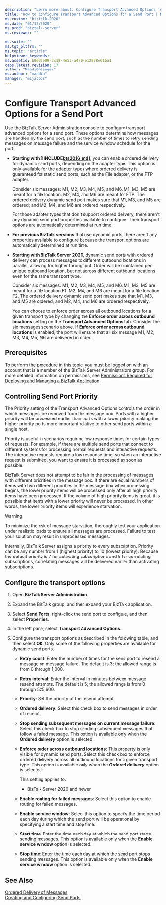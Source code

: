 ```yaml
---
description: "Learn more about: Configure Transport Advanced Options for a Send Port"
title: "How to Configure Transport Advanced Options for a Send Port | Microsoft Docs"
ms.custom: "biztalk-2020"
ms.date: "01/13/2020"
ms.prod: "biztalk-server"
ms.reviewer: ""

ms.suite: ""
ms.tgt_pltfrm: ""
ms.topic: "article"
helpviewer_keywords: 
ms.assetid: b0033e09-3c18-4e53-a470-e12978e61ba1
caps.latest.revision: 17
author: "MandiOhlinger"
ms.author: "mandia"
manager: "mijacobs"
---
```


# Configure Transport Advanced Options for a Send Port

Use the BizTalk Server Administration console to configure transport advanced options for a send port. These options determine how messages are handled by the send port, such as the number of times to retry sending messages on message failure and the service window schedule for the port.  

- **Starting with [!INCLUDE[bts2016_md](../includes/bts2016-md.md)]**, you can enable ordered delivery for dynamic send ports, depending on the adapter type. This option is only available for the adapter types where ordered delivery is guaranteed for static send ports, such as the File adapter, or the FTP adapter.

  Consider six messages: M1, M2, M3, M4, M5, and M6. M1, M3, M5 are meant for a file location. M2, M4, and M6 are meant for FTP. The ordered delivery dynamic send port makes sure that M1, M3, and M5 are ordered; and M2, M4, and M6 are ordered respectively. 

  For those adapter types that don't support ordered delivery, there aren't any dynamic send port properties available to configure. Their transport options are automatically determined at run time.  

- **For previous BizTalk versions** that use dynamic ports, there aren't any properties available to configure because the transport options are automatically determined at run time.
  
- **Starting with BizTalk Server 2020**, dynamic send ports with ordered delivery can process messages to different outbound locations in parallel, allowing for higher throughput. Order will be maintained per unique outbound location, but not across different outbound locations even for the same transport type.

  Consider six messages: M1, M2, M3, M4, M5, and M6. M1, M3, M5 are meant for a file location F1. M2, M4, and M6 are meant for a file location F2. The ordered delivery dynamic send port makes sure that M1, M3, and M5 are ordered; and M2, M4, and M6 are ordered respectively.

  You can choose to enforce order across all outbound locations for a given transport type by changing the **Enforce order across outbound locations** setting on the **Transport Advanced Options** tab. Consider the six messages scenario above. If **Enforce order across outbound locations** is enabled, the port will ensure that all six message M1, M2, M3, M4, M5, M6 are delivered in order. 

## Prerequisites

To perform the procedure in this topic, you must be logged on with an account that is a member of the BizTalk Server Administrators group. For more detailed information on permissions, see [Permissions Required for Deploying and Managing a BizTalk Application](../core/permissions-required-for-deploying-and-managing-a-biztalk-application.md).  
  
## Controlling Send Port Priority

The Priority setting of the Transport Advanced Options controls the order in which messages are removed from the message box. Ports with a higher priority will be processed earlier than ports with a lower priority making the higher priority ports more important relative to other send ports within a single host.  
  
Priority is useful in scenarios requiring low response times for certain types of requests. For example, if there are multiple send ports that connect to different systems for processing normal requests and interactive requests. The interactive requests require a low response time, so when an interactive request is submitted, you want to ensure it is processed as soon as possible.  
  
BizTalk Server does not attempt to be fair in the processing of messages with different priorities in the message box. If there are equal numbers of items with two different priorities in the message box when processing begins, the lower priority items will be processed only after all high priority items have been processed. If the volume of high priority items is great, it is possible that items with a lower priority will never be processed. In other words, the lower priority items will experience starvation.  
  
> [!WARNING]
> To minimize the risk of message starvation, thoroughly test your application under realistic loads to ensure all messages are processed. Failure to test your solution may result in unprocessed messages.  
  
 Internally, BizTalk Server assigns a priority to every subscription. Priority can be any number from 1 (highest priority) to 10 (lowest priority). Because the default priority is 7 for activating subscriptions and 5 for correlating subscriptions, correlating messages will be delivered earlier than activating subscriptions.  
  
## Configure the transport options 
  
1.  Open **BizTalk Server Administration**.  
  
2.  Expand the BizTalk group, and then expand your BizTalk application.  
  
3.  Select **Send Ports**, right-click the send port to configure, and then select **Properties**.  
  
4.  In the left pane, select **Transport Advanced Options**.  
  
5.  Configure the transport options as described in the following table, and then select **OK**.  Only some of the following properties are available for dynamic send ports.
  
    - **Retry count**: Enter the number of times for the send port to resend a message on message failure. The default is 3; the allowed range is from 0 through 1,000.
    - **Retry interval**: Enter the interval in minutes between message resend attempts. The default is 5; the allowed range is from 0 through 525,600.
    - **Priority**: Set the priority of the resend attempt.
    - **Ordered delivery**: Select this check box to send messages in order of receipt.
    - **Stop sending subsequent messages on current message failure**: Select this check box to stop sending subsequent messages that follow a failed message. This option is available only when the **Ordered delivery** option is selected.
    - **Enforce order across outbound locations**: This property is only visible for dynamic send ports. Select this check box to enforce ordered delivery across all outbound locations for a given transport type. This option is available only when the **Ordered delivery** option is selected.

      This setting applies to:

      - BizTalk Server 2020 and newer

    - **Enable routing for failed messages**: Select this option to enable routing for failed messages. 
    - **Enable service window**: Select this option to specify the time period each day during which the send port will be operational by specifying a start time and stop time.
    - **Start time**: Enter the time each day at which the send port starts sending messages. This option is available only when the **Enable service window** option is selected.
    - **Stop time**: Enter the time each day at which the send port stops sending messages. This option is available only when the **Enable service window** option is selected.
  
## See Also

[Ordered Delivery of Messages](../core/ordered-delivery-of-messages.md)  
[Creating and Configuring Send Ports](../core/creating-and-configuring-send-ports.md)
